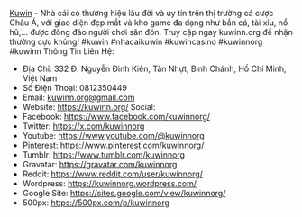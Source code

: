[Kuwin](httpshttps://kuwinn.org/) - Nhà cái có thương hiệu lâu đời và uy tín trên thị trường cá cược Châu Á, với giao diện đẹp mắt và kho game đa dạng như bắn cá, tài xỉu, nổ hũ,... được đông đảo người chơi săn đón. Truy cập ngay kuwinn.org để nhận thưởng cực khủng!
#kuwin #nhacaikuwin #kuwincasino #kuwinnorg #kuwinn
Thông Tin Liên Hệ:
- Địa Chỉ: 332 Đ. Nguyễn Đình Kiên, Tân Nhựt, Bình Chánh, Hồ Chí Minh, Việt Nam
- Số Điện Thoại: 0812350449
- Email: kuwinn.org@gmail.com
- Website: https://kuwinn.org/
Social:
- Facebook: https://www.facebook.com/kuwinnorg/
- Twitter: https://x.com/kuwinnorg
- Youtube: https://www.youtube.com/@kuwinnorg
- Pinterest: https://www.pinterest.com/kuwinnorg/
- Tumblr: https://www.tumblr.com/kuwinnorg
- Gravatar: https://gravatar.com/kuwinnorg
- Reddit: https://www.reddit.com/user/kuwinnorg/
- Wordpress: https://kuwinnorg.wordpress.com/
- Google Site: https://sites.google.com/view/kuwinnorg/
- 500px: https://500px.com/p/kuwinnorg